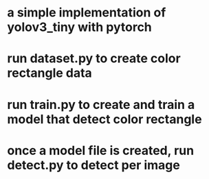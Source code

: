 # a simple implementation of yolov3_tiny with pytorch
# run dataset.py to create color rectangle data 
# run train.py to create and train a model that detect color rectangle
# once a model file is created, run detect.py to detect per image
